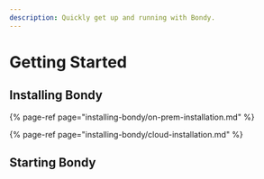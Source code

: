 ```yaml
---
description: Quickly get up and running with Bondy.
---
```


# Getting Started

## Installing Bondy

{% page-ref page="installing-bondy/on-prem-installation.md" %}

{% page-ref page="installing-bondy/cloud-installation.md" %}

## Starting Bondy

